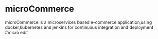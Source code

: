 # microCommerce
microCommerce is a microservices based e-commerce application,using docker,kubernetes and jenkins for continuous integration and deployment
#micro edit
